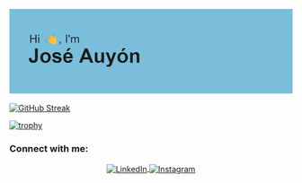 [![MasterHead](https://github.com/auyjos/auyjos/blob/main/header.png?raw=true)](https://github.com/auyjos/auyjos)


[![GitHub Streak](https://streak-stats.demolab.com?user=auyjos&theme=radical&hide_border=true&mode=weekly)](https://git.io/streak-stats)


[![trophy](https://github-profile-trophy.vercel.app/?username=auyjos&theme=monokai&-ma&row=2&column=3&no-bg=true&no-frame=true)](https://github.com/ryo-ma/github-profile-trophy)

<h3 align="left">Connect with me:</h3>
<p align="center">
  <a href="https://www.linkedin.com/in/jose-auyon/" >
    <img align="center" src="https://cdn-icons-png.flaticon.com/512/174/174857.png" alt="LinkedIn" height="40" width="40" />
  </a>
  <a href="https://www.instagram.com/joseauco/" >
    <img align="center" src="https://upload.wikimedia.org/wikipedia/commons/thumb/9/95/Instagram_logo_2022.svg/1200px-Instagram_logo_2022.svg.png" alt="Instagram" height="40" width="40" />
  </a>
</p>

<!---
auyjos/auyjos is a ✨ special ✨ repository because its `README.md` (this file) appears on your GitHub profile.
You can click the Preview link to take a look at your changes.
--->
